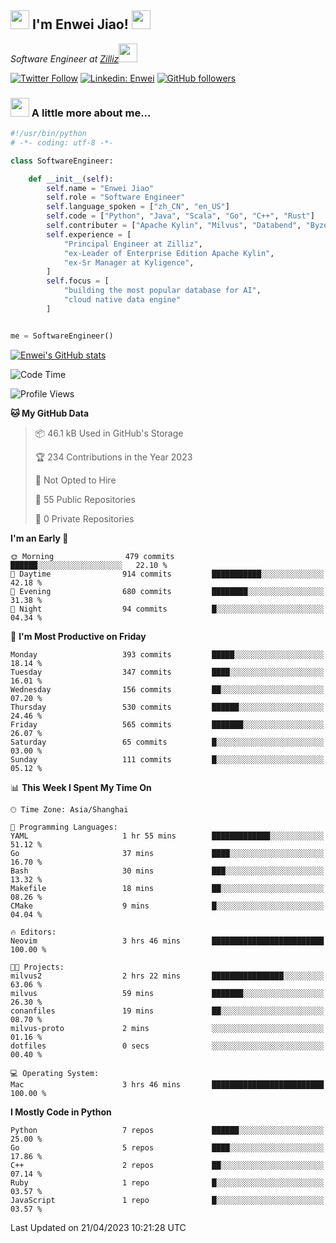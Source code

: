 <h2><img src="https://emojis.slackmojis.com/emojis/images/1531849430/4246/blob-sunglasses.gif?1531849430" width="30"/> I'm  Enwei Jiao! <img src="https://media.giphy.com/media/juBt25nT1KGys/giphy.gif" width=30> </h2>
<!-- <img align='right' src="https://media.giphy.com/media/M9gbBd9nbDrOTu1Mqx/giphy.gif" width="230"> -->
<p><em>Software Engineer at <a href="https://zilliz.com/">Zilliz</a><img src="https://media.giphy.com/media/WUlplcMpOCEmTGBtBW/giphy.gif" width="30"></em></p>

[![Twitter Follow](https://img.shields.io/twitter/follow/misteranmol?label=Follow)](https://twitter.com/intent/follow?screen_name=EnweiJiao)
[![Linkedin: Enwei](https://img.shields.io/badge/-enwei-blue?style=&logo=Linkedin&logoColor=white&link=https://www.linkedin.com/in/enwei-jiao-41192a97)](https://www.linkedin.com/in/enwei-jiao-41192a97/)
[![GitHub followers](https://img.shields.io/github/followers/jiaoew1991?label=Follow&style=social)](https://github.com/jiaoew1991)


### <img src="https://media.giphy.com/media/VgCDAzcKvsR6OM0uWg/giphy.gif" width="30"> A little more about me...  

```python
#!/usr/bin/python
# -*- coding: utf-8 -*-

class SoftwareEngineer:

    def __init__(self):
        self.name = "Enwei Jiao"
        self.role = "Software Engineer"
        self.language_spoken = ["zh_CN", "en_US"]
        self.code = ["Python", "Java", "Scala", "Go", "C++", "Rust"]
        self.contributer = ["Apache Kylin", "Milvus", "Databend", "Byzer-Lang"]
        self.experience = [
            "Principal Engineer at Zilliz",
            "ex-Leader of Enterprise Edition Apache Kylin",
            "ex-Sr Manager at Kyligence",
        ]
        self.focus = [
            "building the most popular database for AI",
            "cloud native data engine"
        ]


me = SoftwareEngineer()
```

[![Enwei's GitHub stats](https://github-readme-stats.vercel.app/api?username=jiaoew1991&count_private=true&show_icons=true)](https://github.com/jiaoew1991/jiaoew1991)

<!-- [![Top Langs](https://github-readme-stats.vercel.app/api/top-langs/?username=jiaoew1991&layout=compact)](https://github.com/jiaoew1991/jiaoew1991) -->

<!--START_SECTION:waka-->
![Code Time](http://img.shields.io/badge/Code%20Time-635%20hrs%2053%20mins-blue)

![Profile Views](http://img.shields.io/badge/Profile%20Views-1-blue)

**🐱 My GitHub Data** 

> 📦 46.1 kB Used in GitHub's Storage 
 > 
> 🏆 234 Contributions in the Year 2023
 > 
> 🚫 Not Opted to Hire
 > 
> 📜 55 Public Repositories 
 > 
> 🔑 0 Private Repositories 
 > 
**I'm an Early 🐤** 

```text
🌞 Morning                479 commits         ██████░░░░░░░░░░░░░░░░░░░   22.10 % 
🌆 Daytime                914 commits         ███████████░░░░░░░░░░░░░░   42.18 % 
🌃 Evening                680 commits         ████████░░░░░░░░░░░░░░░░░   31.38 % 
🌙 Night                  94 commits          █░░░░░░░░░░░░░░░░░░░░░░░░   04.34 % 
```
📅 **I'm Most Productive on Friday** 

```text
Monday                   393 commits         █████░░░░░░░░░░░░░░░░░░░░   18.14 % 
Tuesday                  347 commits         ████░░░░░░░░░░░░░░░░░░░░░   16.01 % 
Wednesday                156 commits         ██░░░░░░░░░░░░░░░░░░░░░░░   07.20 % 
Thursday                 530 commits         ██████░░░░░░░░░░░░░░░░░░░   24.46 % 
Friday                   565 commits         ███████░░░░░░░░░░░░░░░░░░   26.07 % 
Saturday                 65 commits          █░░░░░░░░░░░░░░░░░░░░░░░░   03.00 % 
Sunday                   111 commits         █░░░░░░░░░░░░░░░░░░░░░░░░   05.12 % 
```


📊 **This Week I Spent My Time On** 

```text
🕑︎ Time Zone: Asia/Shanghai

💬 Programming Languages: 
YAML                     1 hr 55 mins        █████████████░░░░░░░░░░░░   51.12 % 
Go                       37 mins             ████░░░░░░░░░░░░░░░░░░░░░   16.70 % 
Bash                     30 mins             ███░░░░░░░░░░░░░░░░░░░░░░   13.32 % 
Makefile                 18 mins             ██░░░░░░░░░░░░░░░░░░░░░░░   08.26 % 
CMake                    9 mins              █░░░░░░░░░░░░░░░░░░░░░░░░   04.04 % 

🔥 Editors: 
Neovim                   3 hrs 46 mins       █████████████████████████   100.00 % 

🐱‍💻 Projects: 
milvus2                  2 hrs 22 mins       ████████████████░░░░░░░░░   63.06 % 
milvus                   59 mins             ███████░░░░░░░░░░░░░░░░░░   26.30 % 
conanfiles               19 mins             ██░░░░░░░░░░░░░░░░░░░░░░░   08.70 % 
milvus-proto             2 mins              ░░░░░░░░░░░░░░░░░░░░░░░░░   01.16 % 
dotfiles                 0 secs              ░░░░░░░░░░░░░░░░░░░░░░░░░   00.40 % 

💻 Operating System: 
Mac                      3 hrs 46 mins       █████████████████████████   100.00 % 
```

**I Mostly Code in Python** 

```text
Python                   7 repos             ██████░░░░░░░░░░░░░░░░░░░   25.00 % 
Go                       5 repos             ████░░░░░░░░░░░░░░░░░░░░░   17.86 % 
C++                      2 repos             ██░░░░░░░░░░░░░░░░░░░░░░░   07.14 % 
Ruby                     1 repo              █░░░░░░░░░░░░░░░░░░░░░░░░   03.57 % 
JavaScript               1 repo              █░░░░░░░░░░░░░░░░░░░░░░░░   03.57 % 
```




 Last Updated on 21/04/2023 10:21:28 UTC
<!--END_SECTION:waka-->
